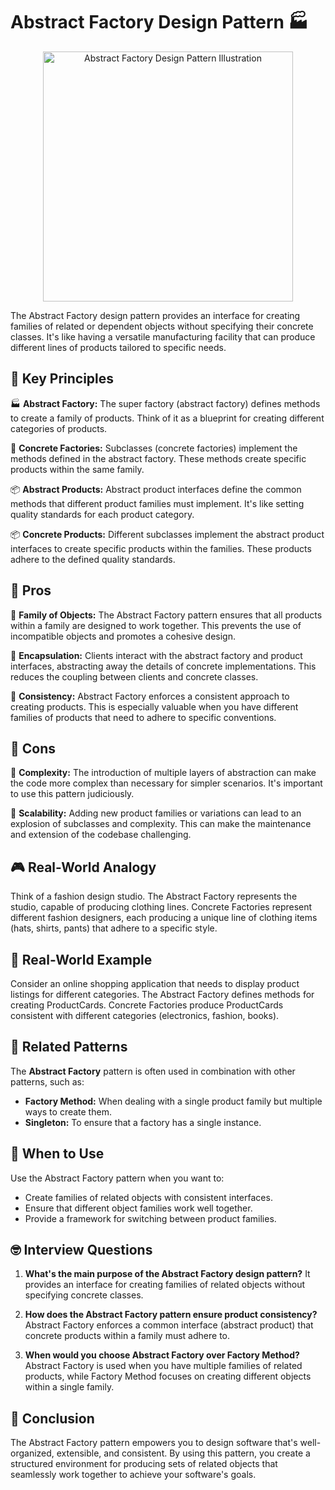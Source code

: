 # Abstract Factory Design Pattern 🏭

<p align="center">
  <img src="https://refactoring.guru/images/patterns/content/abstract-factory/abstract-factory-en.png" alt="Abstract Factory Design Pattern Illustration" width="400">
</p>

The Abstract Factory design pattern provides an interface for creating families of related or dependent objects without specifying their concrete classes. It's like having a versatile manufacturing facility that can produce different lines of products tailored to specific needs.

## 🔧 Key Principles

🏭 **Abstract Factory:** The super factory (abstract factory) defines methods to create a family of products. Think of it as a blueprint for creating different categories of products.

🔧 **Concrete Factories:** Subclasses (concrete factories) implement the methods defined in the abstract factory. These methods create specific products within the same family.

📦 **Abstract Products:** Abstract product interfaces define the common methods that different product families must implement. It's like setting quality standards for each product category.

📦 **Concrete Products:** Different subclasses implement the abstract product interfaces to create specific products within the families. These products adhere to the defined quality standards.

## 🚀 Pros

🌟 **Family of Objects:** The Abstract Factory pattern ensures that all products within a family are designed to work together. This prevents the use of incompatible objects and promotes a cohesive design.

🚧 **Encapsulation:** Clients interact with the abstract factory and product interfaces, abstracting away the details of concrete implementations. This reduces the coupling between clients and concrete classes.

🏢 **Consistency:** Abstract Factory enforces a consistent approach to creating products. This is especially valuable when you have different families of products that need to adhere to specific conventions.

## 🛑 Cons

🔌 **Complexity:** The introduction of multiple layers of abstraction can make the code more complex than necessary for simpler scenarios. It's important to use this pattern judiciously.

🔧 **Scalability:** Adding new product families or variations can lead to an explosion of subclasses and complexity. This can make the maintenance and extension of the codebase challenging.

## 🎮 Real-World Analogy

Think of a fashion design studio. The Abstract Factory represents the studio, capable of producing clothing lines. Concrete Factories represent different fashion designers, each producing a unique line of clothing items (hats, shirts, pants) that adhere to a specific style.

## 💼 Real-World Example

Consider an online shopping application that needs to display product listings for different categories. The Abstract Factory defines methods for creating ProductCards. Concrete Factories produce ProductCards consistent with different categories (electronics, fashion, books).

## 🧩 Related Patterns

The **Abstract Factory** pattern is often used in combination with other patterns, such as:

- **Factory Method:** When dealing with a single product family but multiple ways to create them.
- **Singleton:** To ensure that a factory has a single instance.

## 🤔 When to Use

Use the Abstract Factory pattern when you want to:

- Create families of related objects with consistent interfaces.
- Ensure that different object families work well together.
- Provide a framework for switching between product families.

## 🤓 Interview Questions

1. **What's the main purpose of the Abstract Factory design pattern?**
   It provides an interface for creating families of related objects without specifying concrete classes.

2. **How does the Abstract Factory pattern ensure product consistency?**
   Abstract Factory enforces a common interface (abstract product) that concrete products within a family must adhere to.

3. **When would you choose Abstract Factory over Factory Method?**
   Abstract Factory is used when you have multiple families of related products, while Factory Method focuses on creating different objects within a single family.

## 🚀 Conclusion

The Abstract Factory pattern empowers you to design software that's well-organized, extensible, and consistent. By using this pattern, you create a structured environment for producing sets of related objects that seamlessly work together to achieve your software's goals.
